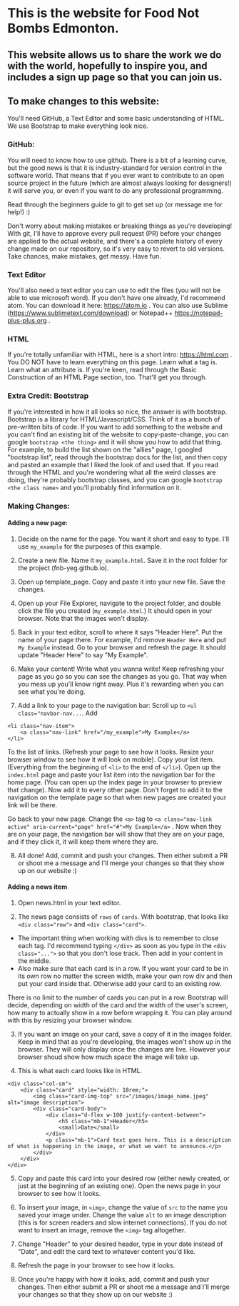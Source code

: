 # This is the website for Food Not Bombs Edmonton. 

## This website allows us to share the work we do with the world, hopefully to inspire you, and includes a sign up page so that you can join us. 

## To make changes to this website:

You'll need GitHub, a Text Editor and some basic understanding of HTML. We use Bootstrap to make everything look nice. 

### GitHub:
You will need to know how to use github. There is a bit of a learning curve, but the good news
is that it is industry-standard for version control in the software world. That means that if you
ever want to contribute to an open source project in the future (which are almost always looking for designers!) it will serve you, or even if you want to do any professional programming. 

Read through the beginners guide to git to get set up (or message me for help!) :) 

Don't worry about making mistakes or breaking things as you're developing! With git, I'll have to approve every pull request (PR) before your changes are applied to the actual website, and there's a complete history of every change made on our repository, so it's very easy to revert to old versions. Take chances, make mistakes, get messy. Have fun. 

### Text Editor
You'll also need a text editor you can use to edit the files (you will not be able to use microsoft word). If you don't have one already, I'd recommend atom. You can download it here: https://atom.io . You can also use Sublime (https://www.sublimetext.com/download) or Notepad++ https://notepad-plus-plus.org . 

### HTML
If you're totally unfamiliar with HTML, here is a short intro: https://html.com . You DO NOT have to learn everything on this page. Learn what a tag is. Learn what an attribute is. If you're keen, read through the Basic Construction of an HTML Page section, too. That'll get you through. 

### Extra Credit: Bootstrap
If you're interested in how it all looks so nice, the answer is with bootstrap. Bootstrap is a library for HTML/Javascript/CSS. Think of it as a bunch of pre-written bits of code. If you want to add something to the website and you can't find an existing bit of the website to copy-paste-change, you can google `bootstrap <the thing>` and it will show you how to add that thing. For example, to build the list shown on the "allies" page, I googled "bootstrap list", read through the bootstrap docs for the list, and then copy and pasted an example that I liked the look of and used that. If you read through the HTML and you're wondering what all the weird classes are doing, they're probably bootstrap classes, and you can google `bootstrap <the class name>` and you'll probably find information on it. 

### Making Changes:
#### Adding a new page: 
1. Decide on the name for the page. You want it short and easy to type. I'll use `my_example` for the purposes of this example. 

2. Create a new file. Name it `my_example.html`. Save it in the root folder for the project (fnb-yeg.github.io).

3. Open up template_page. Copy and paste it into your new file. Save the changes. 

4. Open up your File Explorer, navigate to the project folder, and double click the file you created (`my_example.html`.) It should open in your browser. Note that the images won't display.

5. Back in your text editor, scroll to where it says "Header Here". Put the name of your page there. For example, I'd remove `Header Here` and put `My Example` instead. Go to your browser and refresh the page. It should update "Header Here" to say "My Example".

6. Make your content! Write what you wanna write! Keep refreshing your page as you go so you can see the changes as you go. That way when you mess up you'll know right away. Plus it's rewarding when you can see what you're doing. 

7. Add a link to your page to the navigation bar: Scroll up to `<ul class="navbar-nav...`. Add 
```
<li class="nav-item">
	<a class="nav-link" href="/my_example">My Example</a>
</li>
```
To the list of links. (Refresh your page to see how it looks. Resize your browser window to see how it will look on mobile). Copy your list item. (Everything from the beginning of `<li>` to the end of `</li>`). Open up the `index.html` page and paste your list item into the navigation bar for the home page. (You can open up the index page in your browser to preview that change). Now add it to every other page. Don't forget to add it to the navigation on the template page so that when new pages are created your link will be there.

Go back to your new page. Change the `<a>` tag to `<a class="nav-link active" aria-current="page" href="#">My Example</a>` . Now when they are on your page, the navigation bar will show that they are on your page, and if they click it, it will keep them where they are. 

8. All done! Add, commit and push your changes. Then either submit a PR or shoot me a message and I'll merge your changes so that they show up on our website :) 

#### Adding a news item
1. Open news.html in your text editor.

2. The news page consists of `rows` of `cards`. With bootstrap, that looks like `<div class="row">` and `<div class="card">`. 
- The important thing when working with divs is to remember to close each tag. I'd recommend typing `</div>` as soon as you type in the `<div class="...">` so that you don't lose track. Then add in your content in the middle. 
- Also make sure that each card is in a row. If you want your card to be in its own row no matter the screen width, make your own row div and then put your card inside that. Otherwise add your card to an existing row. 

There is no limit to the number of cards you can put in a row. Bootstrap will decide, depending on width of the card and the width of the user's screen, how many to actually show in a row before wrapping it. You can play around with this by resizing your browser window.

3. If you want an image on your card, save a copy of it in the images folder. Keep in mind that as you're developing, the images won't show up in the browser. They will only display once the changes are live. However your browser shoud show how much space the image will take up. 

4. This is what each card looks like in HTML. 
```
<div class="col-sm">
	<div class="card" style="width: 18rem;">
		<img class="card-img-top" src="/images/image_name.jpeg" alt="image description">
		<div class="card-body">
			<div class="d-flex w-100 justify-content-between">
				<h5 class="mb-1">Header</h5>
				<small>Date</small>
			</div>
			<p class="mb-1">Card text goes here. This is a description of what is happening in the image, or what we want to announce.</p>
		</div>
	</div>
</div>
```

5. Copy and paste this card into your desired row (either newly created, or just at the beginning of an existing one). Open the news page in your browser to see how it looks.

6. To insert your image, in `<img>`, change the value of `src` to the name you saved your image under. Change the value `alt` to an image description (this is for screen readers and slow internet connections). If you do not want to insert an image, remove the `<img>` tag altogether.

7. Change "Header" to your desired header, type in your date instead of "Date", and edit the card text to whatever content you'd like. 

8. Refresh the page in your browser to see how it looks. 

9. Once you're happy with how it looks, add, commit and push your changes. Then either submit a PR or shoot me a message and I'll merge your changes so that they show up on our website :) 
